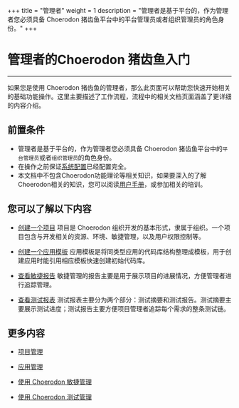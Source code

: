 ﻿+++
title = "管理者"
weight = 1
description = "管理者是基于平台的，作为管理者您必须具备 Choerodon 猪齿鱼平台中的平台管理员或者组织管理员的角色身份。"
+++

# 管理者的Choerodon 猪齿鱼入门
---

如果您是使用 Choerodon 猪齿鱼的管理者，那么此页面可以帮助您快速开始相关的基础功能操作。这里主要描述了工作流程，流程中的相关文档页面涵盖了更详细的内容介绍。

## 前置条件
- 管理者是基于平台的，作为管理者您必须具备 Choerodon 猪齿鱼平台中的`平台管理员`或者`组织管理员`的角色身份。
- 在操作之前保证[系统配置](../../user-guide/system-configuration)已经配置完全。
- 本文档中不包含Choerodon功能理论等相关知识，如果要深入的了解Choerodon相关的知识，您可以阅读[用户手册](../../user-guide/)，或参加相关的培训。


## 您可以了解以下内容

- [创建一个项目](../../quick-start/admin/project) 项目是 Choerodon 组织开发的基本形式，隶属于组织。一个项目包含与开发相关的资源、环境、敏捷管理，以及用户权限控制等。

- [创建一个应用模板](../../quick-start/admin/application-template) 应用模板是将同类型应用的代码库结构整理成模板，用于创建应用时能引用相应模板快速创建初始代码库。

- [查看敏捷报告](../../quick-start/admin/agile-report) 敏捷管理的报告主要是用于展示项目的进展情况，方便管理者进行追踪管理。

- [查看测试报表](../../quick-start/admin/test-manager-report) 测试报表主要分为两个部分：测试摘要和测试报告。测试摘要主要展示测试进度；测试报告主要方便项目管理者追踪每个需求的整条测试链。

## 更多内容

- [项目管理](../../user-guide/system-configuration/tenant/project)

- [应用管理](../../user-guide/application-management/application)

- [使用 Choerodon 敏捷管理](../../user-guide/agile)

- [使用 Choerodon 测试管理](../../user-guide/test-management)